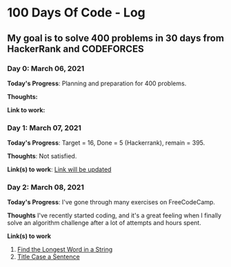# 100 Days Of Code - Log

## My goal is to solve 400 problems in 30 days from HackerRank and CODEFORCES

### Day 0: March 06, 2021

**Today's Progress**: Planning and preparation for 400 problems.

**Thoughts:** 

**Link to work:** 

### Day 1: March 07, 2021

**Today's Progress**: Target = 16, Done = 5 (Hackerrank), remain = 395.

**Thoughts**: Not satisfied.

**Link(s) to work**: [Link will be updated](http://www.example.com)


### Day 2: March 08, 2021

**Today's Progress**: I've gone through many exercises on FreeCodeCamp.

**Thoughts** I've recently started coding, and it's a great feeling when I finally solve an algorithm challenge after a lot of attempts and hours spent.

**Link(s) to work**
1. [Find the Longest Word in a String](https://www.freecodecamp.com/challenges/find-the-longest-word-in-a-string)
2. [Title Case a Sentence](https://www.freecodecamp.com/challenges/title-case-a-sentence)
